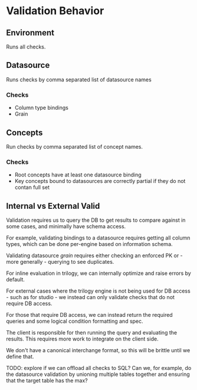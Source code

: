 # Validation Behavior


## Environment

Runs all checks.

## Datasource

Runs checks by comma separated list of datasource names

### Checks

- Column type bindings
- Grain

## Concepts

Run checks by comma separated list of concept names.

### Checks

- Root concepts have at least one datasource binding
- Key concepts bound to datasources are correctly partial if they do not contan full set

## Internal vs External Valid

Validation requires us to query the DB to get results to compare against in some cases, and minimally have schema access.

For example, validating bindings to a datasource requires getting all column types, which can be done per-engine based on information schema.

Validating datasource _grain_ requires either checking an enforced PK or - more generally - querying to see duplicates.

For inline evaluation in trilogy, we can internally optimize and raise errors by default.

For external cases where the trilogy engine is not being used for DB access - such as for studio - we instead can only validate
checks that do not require DB access.

For those that require DB access, we can instead return the required queries and some logical condition formatting and spec.

The client is responsible for then running the query and evaluating the results. This requires more work to integrate on the client side.

We don't have a canonical interchange format, so this will be brittle until we define that.

TODO: explore if we can offload all checks to SQL? Can we, for example, do the datasource validation by unioning multiple tables together and ensuring that the target table has the max?

